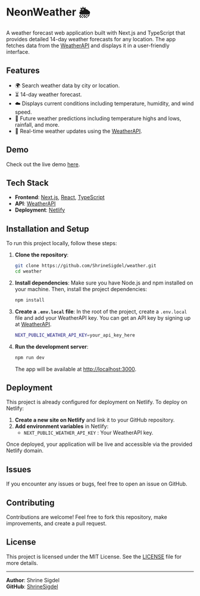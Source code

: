 # NeonWeather 🌦️

A weather forecast web application built with Next.js and TypeScript that provides detailed 14-day weather forecasts for any location. The app fetches data from the [WeatherAPI](https://www.weatherapi.com/) and displays it in a user-friendly interface.

## Features

- 🌍 Search weather data by city or location.
- ⏳ 14-day weather forecast.
- ☁️ Displays current conditions including temperature, humidity, and wind speed.
- 📆 Future weather predictions including temperature highs and lows, rainfall, and more.
- 🔄 Real-time weather updates using the [WeatherAPI](https://www.weatherapi.com/).

## Demo

Check out the live demo [here](https://neonweather.netlify.app).

## Tech Stack

- **Frontend**: [Next.js](https://nextjs.org/), [React](https://reactjs.org/), [TypeScript](https://www.typescriptlang.org/)
- **API**: [WeatherAPI](https://www.weatherapi.com/)
- **Deployment**: [Netlify](https://www.netlify.com/)

## Installation and Setup

To run this project locally, follow these steps:

1. **Clone the repository**:
    ```bash
    git clone https://github.com/ShrineSigdel/weather.git
    cd weather
    ```

2. **Install dependencies**:
    Make sure you have Node.js and npm installed on your machine. Then, install the project dependencies:
    ```bash
    npm install
    ```

3. **Create a `.env.local` file**:
   In the root of the project, create a `.env.local` file and add your WeatherAPI key. You can get an API key by signing up at [WeatherAPI](https://www.weatherapi.com/signup.aspx).

    ```bash
    NEXT_PUBLIC_WEATHER_API_KEY=your_api_key_here
    ```

4. **Run the development server**:
    ```bash
    npm run dev
    ```

   The app will be available at [http://localhost:3000](http://localhost:3000).

## Deployment

This project is already configured for deployment on Netlify. To deploy on Netlify:

1. **Create a new site on Netlify** and link it to your GitHub repository.
2. **Add environment variables** in Netlify:
   - `NEXT_PUBLIC_WEATHER_API_KEY` : Your WeatherAPI key.

Once deployed, your application will be live and accessible via the provided Netlify domain.

## Issues

If you encounter any issues or bugs, feel free to open an issue on GitHub.

## Contributing

Contributions are welcome! Feel free to fork this repository, make improvements, and create a pull request.

## License

This project is licensed under the MIT License. See the [LICENSE](LICENSE) file for more details.

---

**Author**: Shrine Sigdel  
**GitHub**: [ShrineSigdel](https://github.com/ShrineSigdel)

